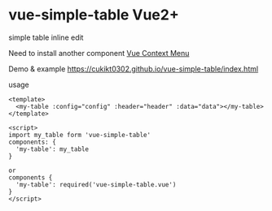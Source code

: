 # vue-simple-table Vue2+
simple table inline edit

Need to install another component
[Vue Context Menu](http://https://github.com/vmaimone/vue-context-menu)

Demo & example https://cukikt0302.github.io/vue-simple-table/index.html

usage
```
<template>
  <my-table :config="config" :header="header" :data="data"></my-table>
</template>

<script>
import my_table form 'vue-simple-table'
components: {
  'my-table': my_table
}

or
components {
  'my-table': required('vue-simple-table.vue')
}
</script>
```
